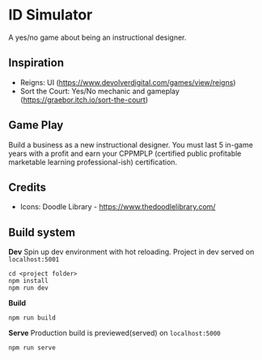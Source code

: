 # ID Simulator
A yes/no game about being an instructional designer.

## Inspiration

- Reigns: UI (https://www.devolverdigital.com/games/view/reigns)
- Sort the Court: Yes/No mechanic and gameplay (https://graebor.itch.io/sort-the-court)

## Game Play

Build a business as a new instructional designer. You must last 5 in-game years with a profit and earn your CPPMPLP (certified public profitable marketable learning professional-ish) certification.

## Credits

- Icons: Doodle Library - https://www.thedoodlelibrary.com/

## Build system

__Dev__
Spin up dev environment with hot reloading. Project in dev served on `localhost:5001`

```
cd <project folder>
npm install
npm run dev
```

__Build__

```
npm run build
```

__Serve__
Production build is previewed(served) on `localhost:5000`

```
npm run serve
```

